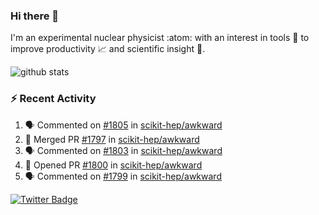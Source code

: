 ### Hi there 👋 

I'm an experimental nuclear physicist :atom: with an interest in tools :wrench: to improve productivity :chart_with_upwards_trend: and scientific insight :telescope:.

![github stats](https://github-readme-stats.vercel.app/api?username=agoose77&show_icons=true&hide_rank=true&hide_title=true&bg_color=30,e76445,904e95&text_color=efe3ec&icon_color=efe3ec)
<!--
**agoose77/agoose77** is a ✨ _special_ ✨ repository because its `README.md` (this file) appears on your GitHub profile.

Here are some ideas to get you started:

- 🔭 I’m currently working on ...
- 🌱 I’m currently learning ...
- 👯 I’m looking to collaborate on ...
- 🤔 I’m looking for help with ...
- 💬 Ask me about ...
- 📫 How to reach me: ...
- 😄 Pronouns: ...
- ⚡ Fun fact: ...
-->

### :zap: Recent Activity
<!--START_SECTION:activity-->
1. 🗣 Commented on [#1805](https://github.com/scikit-hep/awkward/issues/1805) in [scikit-hep/awkward](https://github.com/scikit-hep/awkward)
2. 🎉 Merged PR [#1797](https://github.com/scikit-hep/awkward/pull/1797) in [scikit-hep/awkward](https://github.com/scikit-hep/awkward)
3. 🗣 Commented on [#1803](https://github.com/scikit-hep/awkward/issues/1803) in [scikit-hep/awkward](https://github.com/scikit-hep/awkward)
4. 💪 Opened PR [#1800](https://github.com/scikit-hep/awkward/pull/1800) in [scikit-hep/awkward](https://github.com/scikit-hep/awkward)
5. 🗣 Commented on [#1799](https://github.com/scikit-hep/awkward/issues/1799) in [scikit-hep/awkward](https://github.com/scikit-hep/awkward)
<!--END_SECTION:activity-->


[![Twitter Badge](https://img.shields.io/twitter/follow/agoose77?style=flat-square&logo=Twitter&logoColor=white&color=cornflowerblue)](https://twitter.com/agoose77)
